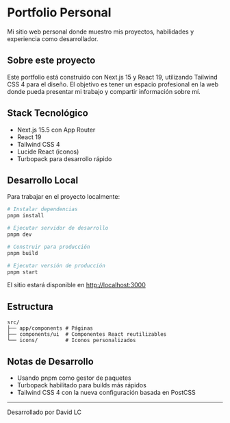# Portfolio Personal

Mi sitio web personal donde muestro mis proyectos, habilidades y experiencia como desarrollador.

## Sobre este proyecto

Este portfolio está construido con Next.js 15 y React 19, utilizando Tailwind CSS 4 para el diseño. El objetivo es tener un espacio profesional en la web donde pueda presentar mi trabajo y compartir información sobre mí.

## Stack Tecnológico

- Next.js 15.5 con App Router
- React 19
- Tailwind CSS 4
- Lucide React (iconos)
- Turbopack para desarrollo rápido

## Desarrollo Local

Para trabajar en el proyecto localmente:

```bash
# Instalar dependencias
pnpm install

# Ejecutar servidor de desarrollo
pnpm dev

# Construir para producción
pnpm build

# Ejecutar versión de producción
pnpm start
```

El sitio estará disponible en [http://localhost:3000](http://localhost:3000)

## Estructura

```
src/
├── app/components # Páginas 
├── components/ui  # Componentes React reutilizables
└── icons/         # Iconos personalizados
```

## Notas de Desarrollo

- Usando pnpm como gestor de paquetes
- Turbopack habilitado para builds más rápidos
- Tailwind CSS 4 con la nueva configuración basada en PostCSS

---

Desarrollado por David LC
